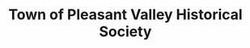 ---
layout: repo
title: "Town of Pleasant Valley Historical Society"
id: 22363
permalink: repos/22363/
---